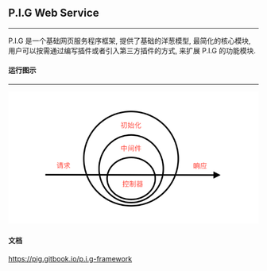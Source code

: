 ## P.I.G Web Service

---
P.I.G 是一个基础网页服务程序框架, 提供了基础的洋葱模型, 最简化的核心模块, 用户可以按需通过编写插件或者引入第三方插件的方式, 来扩展 P.I.G 的功能模块.

#### 运行图示

---
![img.png](test/img.png)

#### 文档
https://pig.gitbook.io/p.i.g-framework

